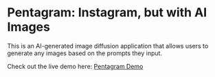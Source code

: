 # Pentagram: Instagram, but with AI Images

This is an AI-generated image diffusion application that allows users to generate any images based on the prompts they input.

Check out the live demo here: [Pentagram Demo](https://pentagram-image-diffusion.vercel.app/)

